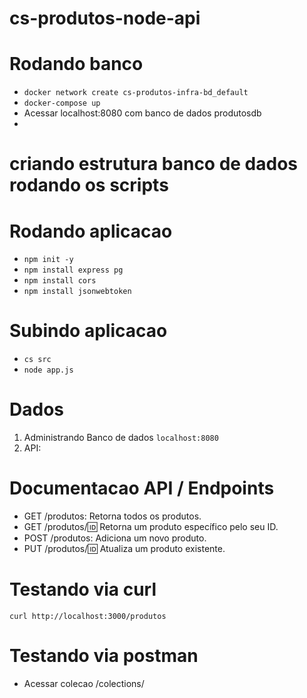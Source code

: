 # cs-produtos-node-api

# Rodando banco
- `docker network create cs-produtos-infra-bd_default`
- `docker-compose up`
- Acessar localhost:8080 com banco de dados produtosdb
-
# criando estrutura banco de dados rodando os scripts 

# Rodando aplicacao

- `npm init -y`
- `npm install express pg`
- `npm install cors`
- `npm install jsonwebtoken`

# Subindo aplicacao
- `cs src` 
- `node app.js`

# Dados 
1. Administrando Banco de dados `localhost:8080`
2. API: 

# Documentacao API / Endpoints
- GET /produtos: Retorna todos os produtos.
- GET /produtos/:id: Retorna um produto específico pelo seu ID.
- POST /produtos: Adiciona um novo produto.
- PUT /produtos/:id: Atualiza um produto existente.

# Testando via curl
`curl http://localhost:3000/produtos`

# Testando via postman 
- Acessar colecao /colections/
